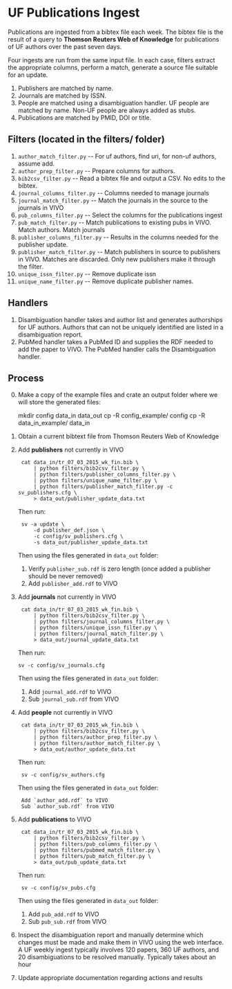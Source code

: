 # UF Publications Ingest

Publications are ingested from a bibtex file each week.  The bibtex file is the
result of a query to **Thomson Reuters Web of Knowledge** for publications of UF
authors over the past seven days.

Four ingests are run from the same input file.  In each case, filters extract
the appropriate columns, perform a match, generate a source file suitable for
an update.

1.  Publishers are matched by name.
2.  Journals are matched by ISSN.
3.  People are matched using a disambiguation handler.  UF people are matched
    by name.  Non-UF people are always added as stubs.
4.  Publications are matched by PMID, DOI or title.

## Filters (located in the filters/ folder)

1. `author_match_filter.py`    -- For uf authors, find uri, for non-uf authors,
                                     assume add.
2. `author_prep_filter.py`     -- Prepare columns for authors.
3. `bib2csv_filter.py`         -- Read a bibtex file and output a CSV.
                                    No edits to the bibtex.
4. `journal_columns_filter.py` -- Columns needed to manage journals
5. `journal_match_filter.py`   -- Match the journals in the source to the 
                                    journals in VIVO
6. `pub_columns_filter.py`     -- Select the columns for the publications ingest
7. `pub_match_filter.py`       -- Match publications to existing pubs in VIVO.
                                    Match authors. Match journals
8. `publisher_columns_filter.py` -- Results in the columns needed for the
                                    publisher update.
9. `publisher_match_filter.py` -- Match publishers in source to publishers in
                                    VIVO.  Matches are discarded. Only new 
                                    publishers make it through the filter.
10. `unique_issn_filter.py` -- Remove duplicate issn
11. `unique_name_filter.py` -- Remove duplicate publisher names.



## Handlers

1. Disambiguation handler takes and author list and generates authorships for
    UF authors.  Authors that can not be uniquely identified are listed in a
    disambiguation report.
2. PubMed handler takes a PubMed ID and supplies the RDF needed to add the paper
    to VIVO.  The PubMed handler calls the Disambiguation handler.

## Process

0. Make a copy of the example files and crate an output folder where we will
store the generated files:

    mkdir config data_in data_out
    cp -R config_example/ config
    cp -R data_in_example/ data_in


1. Obtain a current bibtext file from Thomson Reuters Web of Knowledge
2. Add **publishers** not currently in VIVO

        cat data_in/tr_07_03_2015_wk_fin.bib \
            | python filters/bib2csv_filter.py \
            | python filters/publisher_columns_filter.py \
            | python filters/unique_name_filter.py \
            | python filters/publisher_match_filter.py -c sv_publishers.cfg \
            > data_out/publisher_update_data.txt

    Then run:

        sv -a update \
            -d publisher_def.json \
            -c config/sv_publishers.cfg \
            -s data_out/publisher_update_data.txt

    Then using the files generated in `data_out` folder:

    1. Verify `publisher_sub.rdf` is zero length
        (once added a publisher should be never removed)
    2. Add `publisher_add.rdf` to VIVO

3. Add **journals** not currently in VIVO

        cat data_in/tr_07_03_2015_wk_fin.bib \
            | python filters/bib2csv_filter.py \
            | python filters/journal_columns_filter.py \
            | python filters/unique_issn_filter.py \
            | python filters/journal_match_filter.py \
            > data_out/journal_update_data.txt

    Then run:

       sv -c config/sv_journals.cfg

    Then using the files generated in `data_out` folder:

    1. Add `journal_add.rdf` to VIVO
    2. Sub `journal_sub.rdf` from VIVO

4. Add **people** not currently in VIVO

        cat data_in/tr_07_03_2015_wk_fin.bib \
            | python filters/bib2csv_filter.py \
            | python filters/author_prep_filter.py \
            | python filters/author_match_filter.py \
            > data_out/author_update_data.txt

    Then run:

        sv -c config/sv_authors.cfg

    Then using the files generated in `data_out` folder:

        Add `author_add.rdf` to VIVO
        Sub `author_sub.rdf` from VIVO

5. Add **publications** to VIVO

        cat data_in/tr_07_03_2015_wk_fin.bib \
            | python filters/bib2csv_filter.py \
            | python filters/pub_columns_filter.py \
            | python filters/pubmed_match_filter.py \
            | python filters/pub_match_filter.py \
            > data_out/pub_update_data.txt

    Then run:

        sv -c config/sv_pubs.cfg

    Then using the files generated in `data_out` folder:

    1. Add `pub_add.rdf` to VIVO
    2. Sub `pub_sub.rdf` from VIVO

6. Inspect the disambiguation report and manually determine which changes must
    be made and make them in VIVO using the web interface.  A UF weekly ingest
    typically involves 120 papers, 360 UF authors, and 20 disambiguations to
    be resolved manually.  Typically takes about an hour
7.  Update appropriate documentation regarding actions and results
